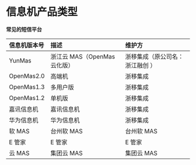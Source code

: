 # 信息机产品类型

**常见的短信平台**

| 信息机版本号 | 描述                         | 维护方                          |
| :----------- | :--------------------------- | :------------------------------ |
| YunMas       | 浙江云 MAS（OpenMas 云化版） | 浙移集成（原公司名：浙江融创 ） |
| OpenMas2.0   | 高端机                       | 浙移集成                        |
| OpenMas1.3   | 多用户版                     | 浙移集成                        |
| OpenMas1.2   | 单机版                       | 浙移集成                        |
| 嘉讯信息机   | 嘉讯信息机                   | 浙移集成                        |
| 华为信息机   | 华为信息机                   | 浙移集成                        |
| 软 MAS       | 台州软 MAS                   | 台州软 MAS                      |
| E 管家       | E 管家                       | E 管家                          |
| 云 MAS       | 集团云 MAS                   | 集团云 MAS                      |
